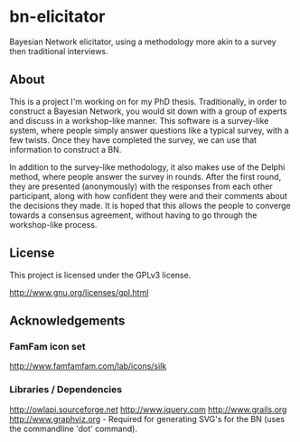 # bn-elicitator #

Bayesian Network elicitator, using a methodology more akin to a survey then traditional interviews.

## About ##

This is a project I'm working on for my PhD thesis. Traditionally, in order to construct a Bayesian Network, you would sit down with a group of experts and discuss in a workshop-like manner. This software is a survey-like system, where people simply answer questions like a typical survey, with a few twists. Once they have completed the survey, we can use that information to construct a BN.

In addition to the survey-like methodology, it also makes use of the Delphi method, where people answer the survey in rounds. 
After the first round, they are presented (anonymously) with the responses from each other participant, along with how confident they were and their comments about the decisions they made. 
It is hoped that this allows the people to converge towards a consensus agreement, without having to go through the workshop-like process.


## License ##

This project is licensed under the GPLv3 license.

http://www.gnu.org/licenses/gpl.html


## Acknowledgements ##

### FamFam icon set ###

http://www.famfamfam.com/lab/icons/silk

### Libraries / Dependencies ###

http://owlapi.sourceforge.net
http://www.jquery.com
http://www.grails.org
http://www.graphviz.org - Required for generating SVG's for the BN (uses the commandline 'dot' command).

